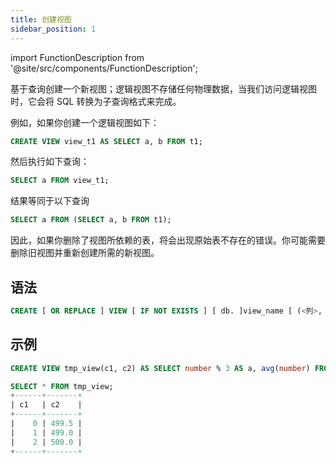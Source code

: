 ```yaml
---
title: 创建视图
sidebar_position: 1
---
```


import FunctionDescription from '@site/src/components/FunctionDescription';

<FunctionDescription description="引入或更新版本：v1.2.339"/>

基于查询创建一个新视图；逻辑视图不存储任何物理数据，当我们访问逻辑视图时，它会将 SQL 转换为子查询格式来完成。

例如，如果你创建一个逻辑视图如下：

```sql
CREATE VIEW view_t1 AS SELECT a, b FROM t1;
```
然后执行如下查询：
```sql
SELECT a FROM view_t1;
```
结果等同于以下查询
```sql
SELECT a FROM (SELECT a, b FROM t1);
```

因此，如果你删除了视图所依赖的表，将会出现原始表不存在的错误。你可能需要删除旧视图并重新创建所需的新视图。

## 语法

```sql
CREATE [ OR REPLACE ] VIEW [ IF NOT EXISTS ] [ db. ]view_name [ (<列>, ...) ] AS SELECT 查询
```

## 示例

```sql
CREATE VIEW tmp_view(c1, c2) AS SELECT number % 3 AS a, avg(number) FROM numbers(1000) GROUP BY a ORDER BY a;

SELECT * FROM tmp_view;
+------+-------+
| c1   | c2    |
+------+-------+
|    0 | 499.5 |
|    1 | 499.0 |
|    2 | 500.0 |
+------+-------+
```